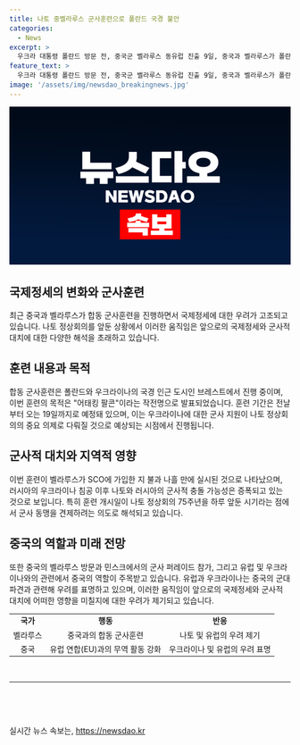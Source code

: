 ```yaml
---
title: 나토 중벨라루스 군사훈련으로 폴란드 국경 불안
categories:
  - News
excerpt: >
  우크라 대통령 폴란드 방문 전, 중국군 벨라루스 동유럽 진출 9일, 중국과 벨라루스가 폴란드 인근 합동 군사훈련 시작. 이로써 나토 정상회의를 앞두고 서방 군사동맹 견제 의도 노출. 러시아의 우크라이나 침공 후 대립 증가. 러시아와의 군사 충돌 우려 속에서도, 벨라루스가 나토 회원국인 폴란드와 인근에서 합동 군사훈련 실시한 것은 대립 구도 재조명. 중국의 군사적 야욕 밝혀짐. 미국과 우크라이나 등에 대한 군사적·재정적 지원 추가 협의할 예정. 중국의 유럽 경로에 대한 우려도 제기.
feature_text: >
  우크라 대통령 폴란드 방문 전, 중국군 벨라루스 동유럽 진출 9일, 중국과 벨라루스가 폴란드 인근 합동 군사훈련 시작. 이로써 나토 정상회의를 앞두고 서방 군사동맹 견제 의도 노출. 러시아의 우크라이나 침공 후 대립 증가. 러시아와의 군사 충돌 우려 속에서도, 벨라루스가 나토 회원국인 폴란드와 인근에서 합동 군사훈련 실시한 것은 대립 구도 재조명. 중국의 군사적 야욕 밝혀짐. 미국과 우크라이나 등에 대한 군사적·재정적 지원 추가 협의할 예정. 중국의 유럽 경로에 대한 우려도 제기.
image: '/assets/img/newsdao_breakingnews.jpg'
---
```


<p><img src="/assets/img/newsdao_breakingnews.jpg" alt="implanttips 속보" /></p>

<h2 data-ke-size="size26">국제정세의 변화와 군사훈련</h2>

<p data-ke-size="size16">최근 중국과 벨라루스가 합동 군사훈련을 진행하면서 국제정세에 대한 우려가 고조되고 있습니다. 나토 정상회의를 앞둔 상황에서 이러한 움직임은 앞으로의 국제정세와 군사적 대치에 대한 다양한 해석을 초래하고 있습니다.</p>

<h2 data-ke-size="size26">훈련 내용과 목적</h2>

<p data-ke-size="size16">합동 군사훈련은 폴란드와 우크라이나의 국경 인근 도시인 브레스트에서 진행 중이며, 이번 훈련의 목적은 "어태킹 팔콘"이라는 작전명으로 발표되었습니다. 훈련 기간은 전날부터 오는 19일까지로 예정돼 있으며, 이는 우크라이나에 대한 군사 지원이 나토 정상회의의 중요 의제로 다뤄질 것으로 예상되는 시점에서 진행됩니다.</p>

<h2 data-ke-size="size26">군사적 대치와 지역적 영향</h2>

<p data-ke-size="size16">이번 훈련이 벨라루스가 SCO에 가입한 지 불과 나흘 만에 실시된 것으로 나타났으며, 러시아의 우크라이나 침공 이후 나토와 러시아의 군사적 충돌 가능성은 증폭되고 있는 것으로 보입니다. 특히 훈련 개시일이 나토 정상회의 75주년을 하루 앞둔 시기라는 점에서 군사 동맹을 견제하려는 의도로 해석되고 있습니다.</p>

<h2 data-ke-size="size26">중국의 역할과 미래 전망</h2>

<p data-ke-size="size16">또한 중국의 벨라루스 방문과 민스크에서의 군사 퍼레이드 참가, 그리고 유럽 및 우크라이나와의 관련에서 중국의 역할이 주목받고 있습니다. 유럽과 우크라이나는 중국의 군대 파견과 관련해 우려를 표명하고 있으며, 이러한 움직임이 앞으로의 국제정세와 군사적 대치에 어떠한 영향을 미칠지에 대한 우려가 제기되고 있습니다.</p>

<table>
    <tbody>
        <tr>
            <td style="text-align: center; height: 17px;"><b>국가</b></td>
            <td style="text-align: center; height: 17px;"><b>행동</b></td>
            <td style="text-align: center; height: 17px;"><b>반응</b></td>
        </tr>
        <tr>
            <td style="text-align: center; height: 17px;">벨라루스</td>
            <td style="text-align: center; height: 17px;">중국과의 합동 군사훈련</td>
            <td style="text-align: center; height: 17px;">나토 및 유럽의 우려 제기</td>
        </tr>
        <tr>
            <td style="text-align: center; height: 17px;">중국</td>
            <td style="text-align: center; height: 17px;">유럽 연합(EU)과의 무역 활동 강화</td>
            <td style="text-align: center; height: 17px;">우크라이나 및 유럽의 우려 표명</td>
        </tr>
    </tbody>
</table>

<p data-ke-size="size16">&nbsp;</p>

<hr>

<p data-ke-size="size16">&nbsp;</p>

<p data-ke-size="size16">&nbsp;</p>
실시간 뉴스 속보는, <a href="https://newsdao.kr" rel="dofollow">https://newsdao.kr</a>


